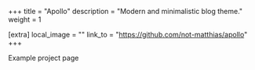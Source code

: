 +++
title = "Apollo"
description = "Modern and minimalistic blog theme."
weight = 1

[extra]
local_image = ""
link_to = "https://github.com/not-matthias/apollo"
+++

Example project page

